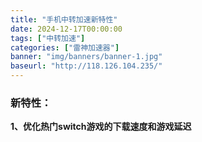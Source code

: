 ```yaml
---
title: "手机中转加速新特性"
date: 2024-12-17T00:00:00
tags: ["中转加速"]
categories: ["雷神加速器"]
banner: "img/banners/banner-1.jpg"
baseurl: "http://118.126.104.235/"
---
```

### 新特性：

**1、优化热门switch游戏的下载速度和游戏延迟**
